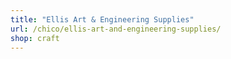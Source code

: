 ```yaml
---
title: "Ellis Art & Engineering Supplies"
url: /chico/ellis-art-and-engineering-supplies/
shop: craft
---
```

